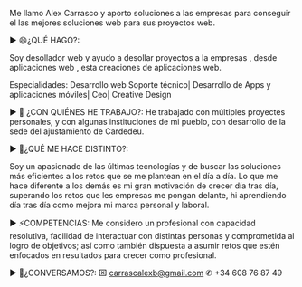 Me llamo Alex Carrasco y aporto soluciones a las empresas para conseguir el las mejores soluciones web para sus proyectos web.

▶ 😄¿QUÉ HAGO?:

Soy desollador web y ayudo a desollar proyectos a la empresas , desde aplicaciones web , esta creaciones de aplicaciones web.

Especialidades:
Desarrollo web Soporte técnico| Desarrollo de Apps y aplicaciones móviles| Ceo| Creative Design

▶ 🌱 ¿CON QUIÉNES HE TRABAJO?:
He trabajado con múltiples proyectes personales, y con algunas instituciones de mi pueblo, con desarrollo de la sede del ajustamiento de Cardedeu.

▶ 👯¿QUÉ ME HACE DISTINTO?:

Soy un apasionado de las últimas tecnologías y de buscar las soluciones más eficientes a los retos que se me plantean en el día a día. Lo que me hace diferente a los demás es mi gran motivación de crecer día tras día, superando los retos que les empresas me pongan delante, hi aprendiendo día tras día como mejora mi marca personal y laboral.


▶ ⚡COMPETENCIAS:
Me considero un profesional con capacidad resolutiva, facilidad de interactuar con distintas personas y comprometida al logro de objetivos; así como también dispuesta a asumir retos que estén enfocados en resultados para crecer como profesional.


▶ 💬¿CONVERSAMOS?:
⌧ carrascalexb@gmail.com ✆ +34 608 76 87 49

<!--
**BalAlexDec/balalexdec** is a ✨ _special_ ✨ repository because its `README.md` (this file) appears on your GitHub profile.

Here are some ideas to get you started:

- 🔭 I’m currently working on ...
- 🌱 I’m currently learning ...
- 👯 I’m looking to collaborate on ...
- 🤔 I’m looking for help with ...
-  Ask me about ...
- 📫 How to reach me: ...
- 😄 Pronouns: ...
- ⚡ Fun fact: ...
-->
